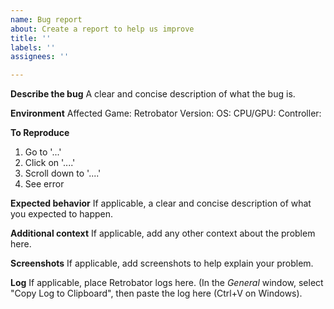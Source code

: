 ```yaml
---
name: Bug report
about: Create a report to help us improve
title: ''
labels: ''
assignees: ''

---
```


**Describe the bug**
A clear and concise description of what the bug is.

**Environment**
Affected Game:
Retrobator Version:
OS:
CPU/GPU:
Controller:

**To Reproduce**
1. Go to '...'
2. Click on '....'
3. Scroll down to '....'
4. See error

**Expected behavior**
If applicable, a clear and concise description of what you expected to happen.

**Additional context**
If applicable, add any other context about the problem here.

**Screenshots**
If applicable, add screenshots to help explain your problem.

**Log**
If applicable, place Retrobator logs here.
(In the _General_ window, select "Copy Log to Clipboard", then paste the log here (Ctrl+V on Windows).
